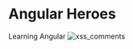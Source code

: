 # Angular Heroes
Learning Angular
![xss_comments](https://user-images.githubusercontent.com/40577932/137641517-2750f473-e247-4e30-86b4-fe8f12a2da44.gif)



